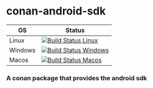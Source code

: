 # conan-android-sdk
| OS | Status |
|---|---|
| Linux | [![Build Status Linux](https://dev.azure.com/bjoernstresing/bjoernstresing/_apis/build/status/Tereius.conan-android-sdk?branchName=master&configuration=Linux)](https://dev.azure.com/bjoernstresing/bjoernstresing/_build/latest?definitionId=2&branchName=master) |
| Windows | [![Build Status Windows](https://dev.azure.com/bjoernstresing/bjoernstresing/_apis/build/status/Tereius.conan-android-sdk?branchName=master&configuration=Windows)](https://dev.azure.com/bjoernstresing/bjoernstresing/_build/latest?definitionId=2&branchName=master) |
| Macos | [![Build Status Macos](https://dev.azure.com/bjoernstresing/bjoernstresing/_apis/build/status/Tereius.conan-android-sdk?branchName=master&configuration=Macos)](https://dev.azure.com/bjoernstresing/bjoernstresing/_build/latest?definitionId=2&branchName=master) |

### A conan package that provides the android sdk
